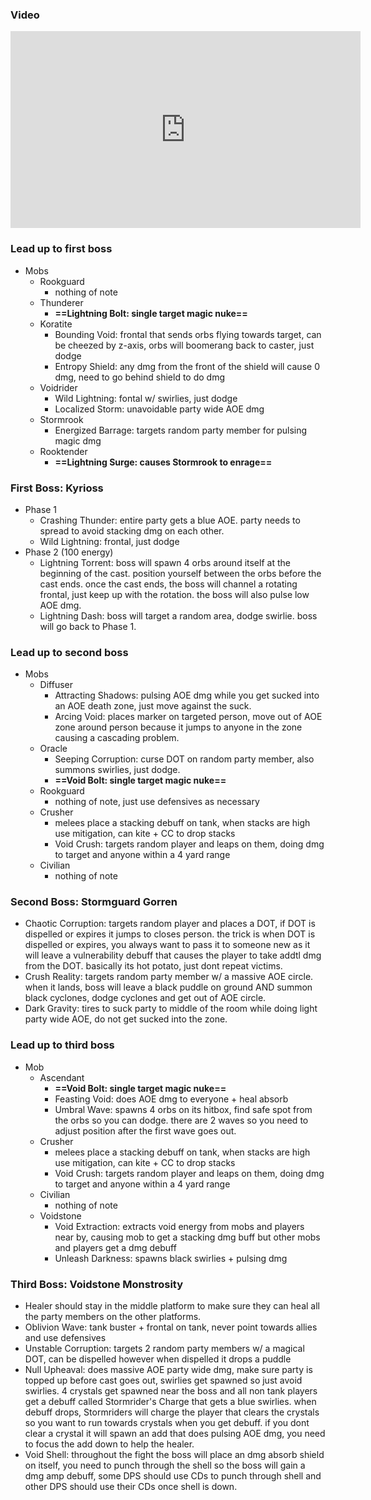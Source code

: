 ### Video
<iframe width="560" height="315" src="https://www.youtube.com/embed/9uul5NpsfX8?si=eBFwYVCGirsD6goW" title="YouTube video player" frameborder="0" allow="accelerometer; autoplay; clipboard-write; encrypted-media; gyroscope; picture-in-picture; web-share" referrerpolicy="strict-origin-when-cross-origin" allowfullscreen></iframe>

### Lead up to first boss
- Mobs
	- Rookguard
		- nothing of note
	- Thunderer
		- **==Lightning Bolt: single target magic nuke==**
	- Koratite
		- Bounding Void: frontal that sends orbs flying towards target, can be cheezed by z-axis, orbs will boomerang back to caster, just dodge
		- Entropy Shield: any dmg from the front of the shield will cause 0 dmg, need to go behind shield to do dmg
	- Voidrider
		- Wild Lightning: fontal w/ swirlies, just dodge
		- Localized Storm: unavoidable party wide AOE dmg
	- Stormrook
		- Energized Barrage: targets random party member for pulsing magic dmg
	- Rooktender
		- **==Lightning Surge: causes Stormrook to enrage==**

### First Boss: Kyrioss
- Phase 1
	- Crashing Thunder: entire party gets a blue AOE. party needs to spread to avoid stacking dmg on each other.
	- Wild Lightning: frontal, just dodge
- Phase 2 (100 energy)
	- Lightning Torrent: boss will spawn 4 orbs around itself at the beginning of the cast. position yourself between the orbs before the cast ends. once the cast ends, the boss will channel a rotating frontal, just keep up with the rotation. the boss will also pulse low AOE dmg.
	- Lightning Dash: boss will target a random area, dodge swirlie. boss will go back to Phase 1.

### Lead up to second boss
- Mobs
	- Diffuser
		- Attracting Shadows: pulsing AOE dmg while you get sucked into an AOE death zone, just move against the suck.
		- Arcing Void: places marker on targeted person, move out of AOE zone around person because it jumps to anyone in the zone causing a cascading problem.
	- Oracle
		- Seeping Corruption: curse DOT on random party member, also summons swirlies, just dodge.
		- **==Void Bolt: single target magic nuke==**
	- Rookguard
		- nothing of note, just use defensives as necessary
	- Crusher
		- melees place a stacking debuff on tank, when stacks are high use mitigation, can kite + CC to drop stacks
		- Void Crush: targets random player and leaps on them, doing dmg to target and anyone within a 4 yard range
	- Civilian
		- nothing of note

### Second Boss: Stormguard Gorren
- Chaotic Corruption: targets random player and places a DOT, if DOT is dispelled or expires it jumps to closes person. the trick is when DOT is dispelled or expires, you always want to pass it to someone new as it will leave a vulnerability debuff that causes the player to take addtl dmg from the DOT. basically its hot potato, just dont repeat victims.
- Crush Reality: targets random party member w/ a massive AOE circle. when it lands, boss will leave a black puddle on ground AND summon black cyclones, dodge cyclones and get out of AOE circle.
- Dark Gravity: tires to suck party to middle of the room while doing light party wide AOE, do not get sucked into the zone.

### Lead up to third boss
- Mob
	- Ascendant
		- **==Void Bolt: single target magic nuke==**
		- Feasting Void: does AOE dmg to everyone + heal absorb
		- Umbral Wave: spawns 4 orbs on its hitbox, find safe spot from the orbs so you can dodge. there are 2 waves so you need to adjust position after the first wave goes out.
	- Crusher
		- melees place a stacking debuff on tank, when stacks are high use mitigation, can kite + CC to drop stacks
		- Void Crush: targets random player and leaps on them, doing dmg to target and anyone within a 4 yard range
	- Civilian
		- nothing of note
	- Voidstone
		- Void Extraction: extracts void energy from mobs and players near by, causing mob to get a stacking dmg buff but other mobs and players get a dmg debuff
		- Unleash Darkness: spawns black swirlies + pulsing dmg

### Third Boss: Voidstone Monstrosity
- Healer should stay in the middle platform to make sure they can heal all the party members on the other platforms.
- Oblivion Wave: tank buster + frontal on tank, never point towards allies and use defensives
- Unstable Corruption: targets 2 random party members w/ a magical DOT, can be dispelled however when dispelled it drops a puddle
- Null Upheaval: does massive AOE party wide dmg, make sure party is topped up before cast goes out, swirlies get spawned so just avoid swirlies. 4 crystals get spawned near the boss and all non tank players get a debuff called Stormrider's Charge that gets a blue swirlies. when debuff drops, Stormriders will charge the player that clears the crystals so you want to run towards crystals when you get debuff. if you dont clear a crystal it will spawn an add that does pulsing AOE dmg, you need to focus the add down to help the healer.
- Void Shell: throughout the fight the boss will place an dmg absorb shield on itself, you need to punch through the shell so the boss will gain a dmg amp debuff, some DPS should use CDs to punch through shell and other DPS should use their CDs once shell is down.